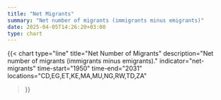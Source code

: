 ```yaml
---
title: "Net Migrants"
summary: "Net number of migrants (immigrants minus emigrants)"
date: 2025-04-05T14:26:20+03:00
type: chart
---
```


{{< chart
    type="line"
    title="Net Number of Migrants"
    description="Net number of migrants (immigrants minus emigrants)."
    indicator="net-migrants"
    time-start="1950"
    time-end="2031"
    locations="CD,EG,ET,KE,MA,MU,NG,RW,TD,ZA"
>}}
